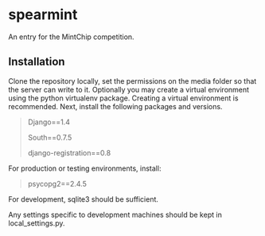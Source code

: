 spearmint
=========

An entry for the MintChip competition.

Installation
------------

Clone the repository locally, set the permissions on the media folder so that
the server can write to it.  Optionally you may create a virtual environment
using the python virtualenv package.  Creating a virtual environment is
recommended.  Next, install the following packages and versions.

> Django==1.4
>
> South==0.7.5
>
> django-registration==0.8

For production or testing environments, install:

> psycopg2==2.4.5

For development, sqlite3 should be sufficient.

Any settings specific to development machines should be kept in
local_settings.py.
